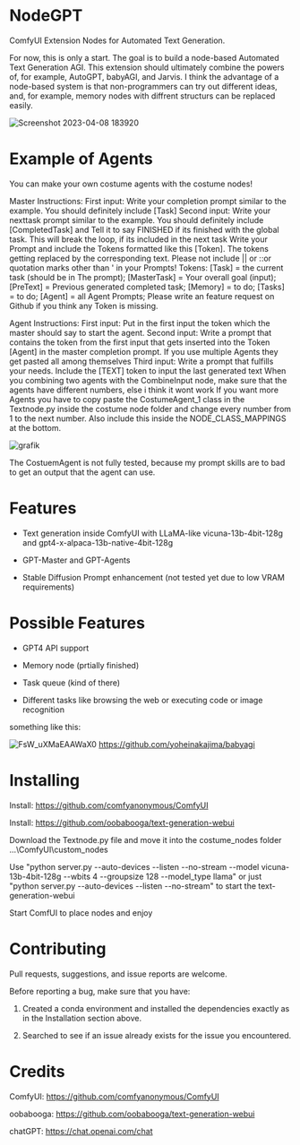 # NodeGPT
ComfyUI Extension Nodes for Automated Text Generation.

For now, this is only a start. The goal is to build a node-based Automated Text Generation AGI. This extension should ultimately combine the powers of, for example, AutoGPT, babyAGI, and Jarvis. I think the advantage of a node-based system is that non-programmers can try out different ideas, and, for example, memory nodes with diffrent structurs can be replaced easily.

![Screenshot 2023-04-08 183920](https://user-images.githubusercontent.com/66518617/230733165-7c7d71bc-9141-4a86-9d22-94c2885f6208.png)

# Example of Agents 

You can make your own costume agents with the costume nodes! 

Master Instructions:
First input: Write your completion prompt similar to the example. You should definitely include [Task]
Second input: Write your nexttask prompt similar to the example. You should definitely include [CompletedTask] and Tell it to say FINISHED if its finished with the global task. This will break the loop, if its included in the next task
Write your Prompt and include the Tokens formatted like this [Token]. The tokens getting replaced by the corresponding text.
Please not include || or ::or quotation marks other than ' in your Prompts!
Tokens: [Task] = the current task (should be in The prompt); [MasterTask] = Your overall goal (input); [PreText] = Previous generated completed task; [Memory] = to do; [Tasks] = to do; [Agent] = all Agent Prompts;
Please write an feature request on Github if you think any Token is missing.

Agent Instructions:
First input: Put in the first input the token which the master should say to start the agent.
Second input: Write a prompt that contains the token from the first input that gets inserted into the Token [Agent] in the master completion prompt. If you use multiple Agents they get pasted all among themselves
Third input: Write a prompt that fulfills your needs. Include the [TEXT] token to input the last generated text
When you combining two agents with the CombineInput node, make sure that the agents have different numbers, else i think it wont work
If you want more Agents you have to copy paste the CostumeAgent_1 class in the Textnode.py inside the costume node folder and change every number from 1 to the next number. Also include this inside the NODE_CLASS_MAPPINGS at the bottom.

![grafik](https://user-images.githubusercontent.com/66518617/234352468-2982ab25-e4d8-4b4e-8a5e-390be26781cf.png)

The CostuemAgent is not fully tested, because my prompt skills are to bad to get an output that the agent can use.

# Features
- Text generation inside ComfyUI with LLaMA-like vicuna-13b-4bit-128g and gpt4-x-alpaca-13b-native-4bit-128g

- GPT-Master and GPT-Agents

- Stable Diffusion Prompt enhancement (not tested yet due to low VRAM requirements)

# Possible Features
- GPT4 API support

- Memory node (prtially finished)

- Task queue (kind of there)

- Different tasks like browsing the web or executing code or image recognition

something like this:

![FsW_uXMaEAAWaX0](https://user-images.githubusercontent.com/66518617/230734768-6a1ed138-09d3-41d9-85cf-b4107cf00cbe.jpeg)
https://github.com/yoheinakajima/babyagi

# Installing
Install: https://github.com/comfyanonymous/ComfyUI

Install: https://github.com/oobabooga/text-generation-webui

Download the Textnode.py file and move it into the costume_nodes folder ...\ComfyUI\custom_nodes

Use "python server.py --auto-devices --listen --no-stream --model vicuna-13b-4bit-128g --wbits 4 --groupsize 128 --model_type llama" or just "python server.py --auto-devices --listen --no-stream" to start the text-generation-webui

Start ComfUI to place nodes and enjoy

# Contributing
Pull requests, suggestions, and issue reports are welcome.

Before reporting a bug, make sure that you have:

1. Created a conda environment and installed the dependencies exactly as in the Installation section above.

2. Searched to see if an issue already exists for the issue you encountered.

# Credits
ComfyUI: https://github.com/comfyanonymous/ComfyUI

oobabooga: https://github.com/oobabooga/text-generation-webui

chatGPT: https://chat.openai.com/chat
